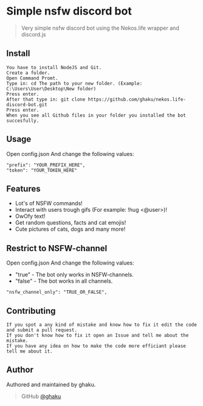 # Simple nsfw discord bot
> Very simple nsfw discord bot using the Nekos.life wrapper and discord.js

## Install

```
You have to install NodeJS and Git.
Create a folder.
Open Command Promt.
Type in: cd The path to your new folder. (Example: C:\Users\User\Desktop\New folder)
Press enter.
After that type in: git clone https://github.com/ghaku/nekos.life-discord-bot.git
Press enter.
When you see all Github files in your folder you installed the bot succesfully.
```

## Usage

Open config.json
And change the following values:

```
"prefix": "YOUR_PREFIX_HERE",
"token": "YOUR_TOKEN_HERE"
```

## Features

* Lot's of NSFW commands!
* Interact with users trough gifs (For example: !hug <@user>)!
* OwOfy text!
* Get random questions, facts and cat emojis!
* Cute pictures of cats, dogs and many more!

## Restrict to NSFW-channel

Open config.json
And change the following values:

* "true" - The bot only works in NSFW-channels.
* "false" - The bot works in all channels.

```
"nsfw_channel_only": "TRUE_OR_FALSE",
```

## Contributing

```
If you spot a any kind of mistake and know how to fix it edit the code and submit a pull request.
If you don't know how to fix it open an Issue and tell me about the mistake.
If you have any idea on how to make the code more efficiant please tell me about it.
```

## Author

Authored and maintained by ghaku.

> GitHub [@ghaku](https://github.com/ghaku)
